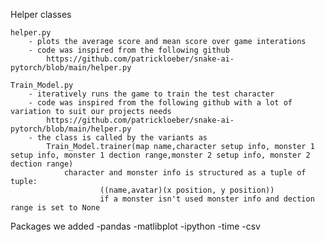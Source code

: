 Helper classes

    helper.py
        - plots the average score and mean score over game interations
        - code was inspired from the following github
            https://github.com/patrickloeber/snake-ai-pytorch/blob/main/helper.py

    Train_Model.py
        - iteratively runs the game to train the test character
        - code was inspired from the following github with a lot of variation to suit our projects needs
            https://github.com/patrickloeber/snake-ai-pytorch/blob/main/helper.py
        - the class is called by the variants as 
            Train_Model.trainer(map name,character setup info, monster 1 setup info, monster 1 dection range,monster 2 setup info, monster 2 dection range)
                character and monster info is structured as a tuple of tuple:
                        ((name,avatar)(x position, y position))
                        if a monster isn't used monster info and dection range is set to None
Packages we added
    -pandas
    -matlibplot
    -ipython
    -time
    -csv
